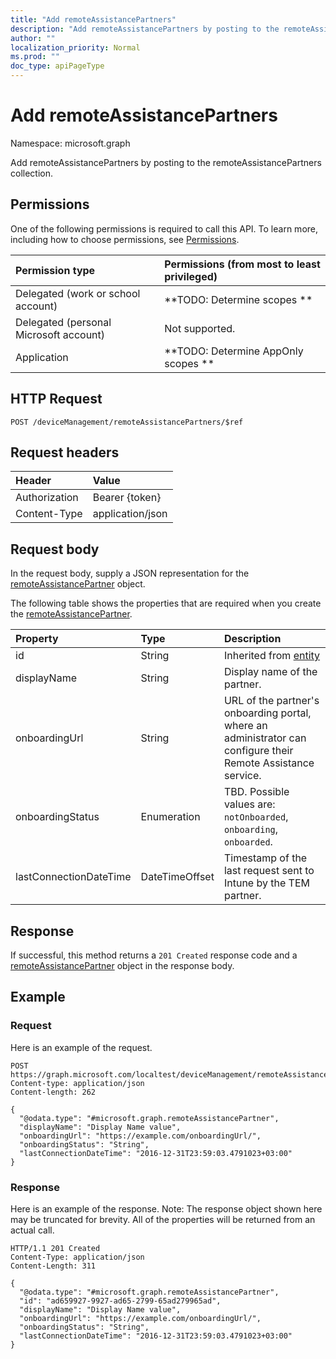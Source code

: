 ```yaml
---
title: "Add remoteAssistancePartners"
description: "Add remoteAssistancePartners by posting to the remoteAssistancePartners collection."
author: ""
localization_priority: Normal
ms.prod: ""
doc_type: apiPageType
---
```


# Add remoteAssistancePartners

Namespace: microsoft.graph

Add remoteAssistancePartners by posting to the remoteAssistancePartners collection.

## Permissions
One of the following permissions is required to call this API. To learn more, including how to choose permissions, see [Permissions](/concepts/permissions-reference.md).

|Permission type|Permissions (from most to least privileged)|
|:---|:---|
|Delegated (work or school account)|**TODO: Determine scopes **|
|Delegated (personal Microsoft account)|Not supported.|
|Application|**TODO: Determine AppOnly scopes **|

## HTTP Request
<!-- {
  "blockType": "ignored"
}
-->
``` http
POST /deviceManagement/remoteAssistancePartners/$ref
```

## Request headers
|Header|Value|
|:---|:---|
|Authorization|Bearer {token}|
|Content-Type|application/json|

## Request body
In the request body, supply a JSON representation for the [remoteAssistancePartner](../resources/remoteassistancepartner.md) object.

The following table shows the properties that are required when you create the [remoteAssistancePartner](../resources/remoteassistancepartner.md).

|Property|Type|Description|
|:---|:---|:---|
|id|String| Inherited from [entity](../resources/entity.md)|
|displayName|String|Display name of the partner.|
|onboardingUrl|String|URL of the partner's onboarding portal, where an administrator can configure their Remote Assistance service.|
|onboardingStatus|Enumeration|TBD. Possible values are: `notOnboarded`, `onboarding`, `onboarded`.|
|lastConnectionDateTime|DateTimeOffset|Timestamp of the last request sent to Intune by the TEM partner.|



## Response
If successful, this method returns a `201 Created` response code and a [remoteAssistancePartner](../resources/remoteassistancepartner.md) object in the response body.

## Example

### Request
Here is an example of the request.
<!-- {
  "blockType": "request",
  "name": "create_remoteassistancepartner_from_"
}
-->
``` http
POST https://graph.microsoft.com/localtest/deviceManagement/remoteAssistancePartners
Content-type: application/json
Content-length: 262

{
  "@odata.type": "#microsoft.graph.remoteAssistancePartner",
  "displayName": "Display Name value",
  "onboardingUrl": "https://example.com/onboardingUrl/",
  "onboardingStatus": "String",
  "lastConnectionDateTime": "2016-12-31T23:59:03.4791023+03:00"
}
```

### Response
Here is an example of the response. Note: The response object shown here may be truncated for brevity. All of the properties will be returned from an actual call.
<!-- {
  "blockType": "response",
  "truncated": true,
  "@odata.type": "microsoft.graph.remoteassistancepartner"
}
-->
``` http
HTTP/1.1 201 Created
Content-Type: application/json
Content-Length: 311

{
  "@odata.type": "#microsoft.graph.remoteAssistancePartner",
  "id": "ad659927-9927-ad65-2799-65ad279965ad",
  "displayName": "Display Name value",
  "onboardingUrl": "https://example.com/onboardingUrl/",
  "onboardingStatus": "String",
  "lastConnectionDateTime": "2016-12-31T23:59:03.4791023+03:00"
}
```

